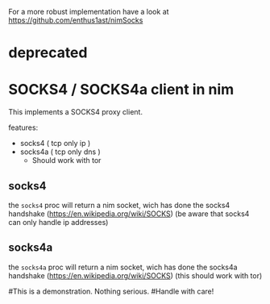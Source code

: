 For a more robust implementation have a look at https://github.com/enthus1ast/nimSocks
# deprecated
# SOCKS4 / SOCKS4a client in nim


This implements a SOCKS4 proxy client.


features:
  * socks4  ( tcp only ip  )
  * socks4a ( tcp only dns )
    - Should work with tor

## socks4
the `socks4` proc will return a nim socket, wich has done
the socks4 handshake (https://en.wikipedia.org/wiki/SOCKS)
(be aware that socks4 can only handle ip addresses)

## socks4a
the `socks4a` proc will return a nim socket, wich has done
the socks4a handshake (https://en.wikipedia.org/wiki/SOCKS)
(this should work with tor)



#This is a demonstration. Nothing serious.
#Handle with care!
